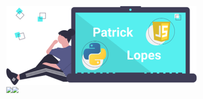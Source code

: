 <img src="patrick_lopes.png" />
<img align="center" src="https://github-readme-stats.vercel.app/api?username=patlopes&theme=default&show_icons=true" /><img align="center" src="https://github-readme-stats.vercel.app/api/top-langs/?username=patlopes&layout=compact" />

